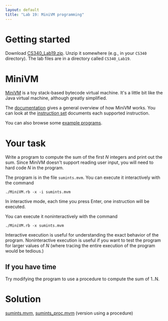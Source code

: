 ```yaml
---
layout: default
title: "Lab 19: MiniVM programming"
---
```


# Getting started

Download [CS340\_Lab19.zip](CS340_Lab19.zip).  Unzip it somewhere (e.g., in your `CS340` directory).  The lab files are in a directory called `CS340_Lab19`.

# MiniVM

[MiniVM](https://github.com/daveho/MiniVM) is a toy stack-based bytecode virtual machine.  It's a little bit like the Java virtual machine, although greatly simplified.

The [documentation](https://github.com/daveho/MiniVM/blob/master/Documentation.md) gives a general overview of how MiniVM works.  You can look at the [instruction set](https://github.com/daveho/MiniVM/blob/master/InstructionSet.md) documents each supported instruction.

You can also browse some [example programs](https://github.com/daveho/MiniVM/tree/master/t).

# Your task

Write a program to compute the sum of the first *N* integers and print out the sum.  Since MiniVM doesn't support reading user input, you will need to hard code *N* in the program.

The program is in the file `sumints.mvm`.  You can execute it interactively with the command

    ./MiniVM.rb -x -i sumints.mvm

In interactive mode, each time you press Enter, one instruction will be executed.

You can execute it noninteractively with the command

    ./MiniVM.rb -x sumints.mvm

Interactive execution is useful for understanding the exact behavior of the program.  Noninteractive execution is useful if you want to test the program for larger values of *N* (where tracing the entire execution of the program would be tedious.)

## If you have time

Try modifying the program to use a procedure to compute the sum of 1..N.

# Solution

[sumints.mvm](https://github.com/ycpcs/cs340-fall2016/blob/gh-pages/labs/sumints.mvm), [sumints\_proc.mvm](https://github.com/ycpcs/cs340-fall2016/blob/gh-pages/labs/sumints_proc.mvm) (version using a procedure)
